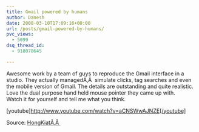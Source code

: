 ```yaml
---
title: Gmail powered by humans
author: Danesh
date: 2008-03-10T17:09:16+00:00
url: /posts/gmail-powered-by-humans/
pvc_views:
  - 5099
dsq_thread_id:
  - 918078645

---
```

Awesome work by a team of guys to reproduce the Gmail interface in a studio. They actually managedÃ‚Â  simulate clicks, tag searches and even the mobile version of Gmail. The details are outstanding and quite realistic. Love the dual purpose hand held mouse pointer they came up with.  
Watch it for yourself and tell me what you think.

[youtube]http://www.youtube.com/watch?v=aCNSWwAJNZE[/youtube]

Source: [HongKiatÃ‚Â ][1]

 [1]: http://www.hongkiat.com/blog/crazy-folks-re-build-entire-gmail-interface/